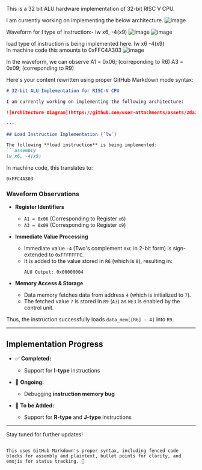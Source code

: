 This is a 32 bit ALU hardware implementation of 32-bit RISC V CPU.


I am currently working on implementing the below architecture.
![image](https://github.com/user-attachments/assets/2da7640a-97ea-4072-9d44-489533863362)


Waveform for I type of instruction:- lw x6, -4(x9)
![image](https://github.com/user-attachments/assets/c855626c-dc37-46c8-a94c-a3b590965419)
![image](https://github.com/user-attachments/assets/8667ff3c-641f-4d2f-bee5-cf5def47061b)



load type of instruction is being implemented here.
lw x6 -4(x9)  
In machine code this amounts to 0xFFC4A303
![image](https://github.com/user-attachments/assets/f863663f-198b-4819-a23f-6d51e8bcee37)

In the waveform, we can observe 
A1 = 0x06; (correponding to R6)
A3 = 0x09; (correponding to R9)

 
  <!--  immediate value = -4 (0xC(2 bit comp) ) is  sign xtended to  0xFFFFFFFC.
  It is then added to the value stored at R6(register 6) = 8, we get the addition result from the ALU as x00000004.
  then data mem fetches the data at at data_memory location 4 which is initialized to 7 in this case and then it is stored in register A3 (here R9). WE3 in enabled from control_unit and value 7 is stored at R9. Tak accomplished. Vlaue at data_mem[[R6] -4] is  stored at [R9]  -->

Here's your content rewritten using proper GitHub Markdown mode syntax:  

```markdown
# 32-bit ALU Implementation for RISC-V CPU

I am currently working on implementing the following architecture:  

![Architecture Diagram](https://github.com/user-attachments/assets/2da7640a-97ea-4072-9d44-489533863362)

---

## Load Instruction Implementation (`lw`)

The following **load instruction** is being implemented:  
```assembly
lw x6, -4(x9)
```
In machine code, this translates to:  
```plaintext
0xFFC4A303
```

### Waveform Observations  

- **Register Identifiers**  
  - `A1 = 0x06` (Corresponding to Register `x6`)
  - `A3 = 0x09` (Corresponding to Register `x9`)  

- **Immediate Value Processing**  
  - Immediate value `-4` (Two's complement `0xC` in 2-bit form) is sign-extended to `0xFFFFFFFC`.
  - It is added to the value stored in `R6` (which is `8`), resulting in:
    ```plaintext
    ALU Output: 0x00000004
    ```
    
- **Memory Access & Storage**  
  - Data memory fetches data from address `4` (which is initialized to `7`).
  - The fetched value `7` is stored in `R9` (`A3`) as `WE3` is enabled by the control unit.

Thus, the instruction successfully loads `data_mem[[R6] - 4]` into `R9`.

---

## Implementation Progress  

- ✅ **Completed:**  
  - Support for **I-type** instructions  

- 🔧 **Ongoing:**  
  - Debugging **instruction memory bug**  

- 🚀 **To be Added:**  
  - Support for **R-type** and **J-type** instructions  

---

Stay tuned for further updates!
```

This uses GitHub Markdown's proper syntax, including fenced code blocks for assembly and plaintext, bullet points for clarity, and emojis for status tracking. 🚀
